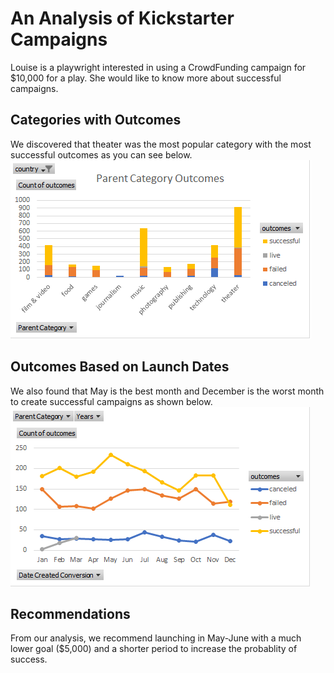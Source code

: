 # An Analysis of Kickstarter Campaigns
Louise is a playwright interested in using a CrowdFunding campaign for $10,000 for a play.
She would like to know more about successful campaigns.
## Categories with Outcomes
We discovered that theater was the most popular category with the most successful outcomes as you can see below.
![](Parent_Category_Outcomes.png)
## Outcomes Based on Launch Dates
We also found that May is the best month and December is the worst month to create successful campaigns as shown below.
![](Outcomes_Based_on_Launch_Dates.png)
## Recommendations
From our analysis, we recommend launching in May-June with a much lower goal ($5,000) and a shorter period to increase the probablity of success.
